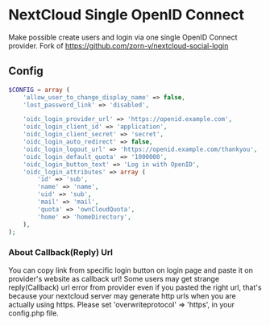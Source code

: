 # NextCloud Single OpenID Connect

Make possible create users and login via one single OpenID Connect provider. Fork of https://github.com/zorn-v/nextcloud-social-login

## Config

```php
$CONFIG = array (
    'allow_user_to_change_display_name' => false,
    'lost_password_link' => 'disabled',

    'oidc_login_provider_url' => 'https://openid.example.com',
    'oidc_login_client_id' => 'application',
    'oidc_login_client_secret' => 'secret',
    'oidc_login_auto_redirect' => false,
    'oidc_login_logout_url' => 'https://openid.example.com/thankyou',
    'oidc_login_default_quota' => '1000000',
    'oidc_login_button_text' => 'Log in with OpenID',
    'oidc_login_attributes' => array (
        'id' => 'sub',
        'name' => 'name',
        'uid' => 'sub',
        'mail' => 'mail',
        'quota' => 'ownCloudQuota',
        'home' => 'homeDirectory',
    ),
);
```

### About Callback(Reply) Url
You can copy link from specific login button on login page and paste it on provider's website as callback url!
Some users may get strange reply(Callback) url error from provider even if you pasted the right url, that's because your nextcloud server may generate http urls when you are actually using https.
Please set 'overwriteprotocol' => 'https', in your config.php file.
